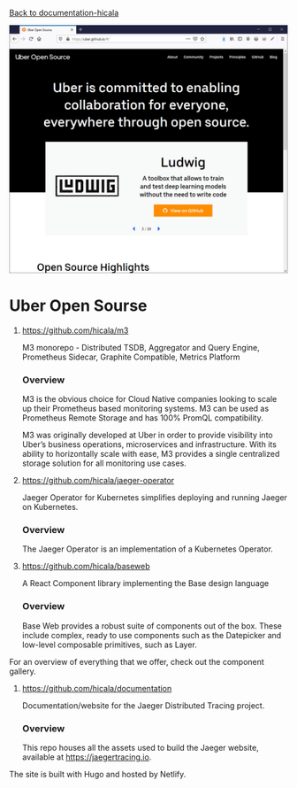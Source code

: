 [Back to documentation-hicala]( https://github.com/hicala/documentation-hicala)

![Uber Open Sourse](https://github.com/hicala/documentation-hicala/blob/main/images/Uber-Open-Sourse.jpg)

# Uber Open Sourse

1. https://github.com/hicala/m3

   M3 monorepo - Distributed TSDB, Aggregator and Query Engine, Prometheus Sidecar, Graphite Compatible, Metrics Platform 

   ### Overview

   M3 is the obvious choice for Cloud Native companies looking to scale up their Prometheus based monitoring systems. M3 can be used as Prometheus Remote Storage and has 100% PromQL compatibility.

   M3 was originally developed at Uber in order to provide visibility into Uber’s business operations, microservices and infrastructure. With its ability to horizontally scale with ease, M3 provides a single centralized storage solution for all monitoring use cases.

1. https://github.com/hicala/jaeger-operator

   Jaeger Operator for Kubernetes simplifies deploying and running Jaeger on Kubernetes. 

   ### Overview

   The Jaeger Operator is an implementation of a Kubernetes Operator.

1. https://github.com/hicala/baseweb

   A React Component library implementing the Base design language 

   ### Overview

   Base Web provides a robust suite of components out of the box. These include complex, ready to use components such as the Datepicker and low-level composable primitives, such as Layer.

For an overview of everything that we offer, check out the component gallery.

1. https://github.com/hicala/documentation

   Documentation/website for the Jaeger Distributed Tracing project. 

   ### Overview

   This repo houses all the assets used to build the Jaeger website, available at https://jaegertracing.io.

The site is built with Hugo and hosted by Netlify.
